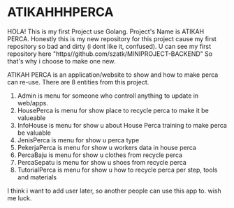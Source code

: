 # ATIKAHHHPERCA
HOLA! This is my first Project use Golang. 
Project's Name is ATIKAH PERCA. Honestly this is my new repository for this project cause my first repository so bad and dirty (i dont like it, confused).
U can see my first repository here "https//github.com/szatk/MINIPROJECT-BACKEND"
So that's why i choose to make one new.

ATIKAH PERCA is an application/website to show and how to make perca can re-use. 
There are 8 entities from this project.
1. Admin is menu for someone who controll anything to update in web/apps.
2. HousePerca is menu for show place to recycle perca to make it be valueable
3. InfoHouse is menu for show u about House Perca training to make perca be valuable
4. JenisPerca is menu for show u perca type
5. PekerjaPerca is menu for show u workers data in house perca
6. PercaBaju is menu for show u clothes from recycle perca
7. PercaSepatu is menu for show u shoes from recycle perca
8. TutorialPerca is menu for show u how to recycle perca per step, tools and materials

I think i want to add user later, so another people can use this app to. wish me luck.
